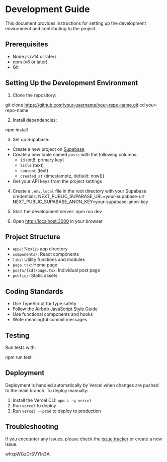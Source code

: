 # Development Guide

This document provides instructions for setting up the development environment and contributing to the project.

## Prerequisites

- Node.js (v14 or later)
- npm (v6 or later)
- Git

## Setting Up the Development Environment

1. Clone the repository:

git clone https://github.com/your-username/your-repo-name.git
cd your-repo-name

2. Install dependencies:

npm install

3. Set up Supabase:
- Create a new project on [Supabase](https://supabase.com)
- Create a new table named `posts` with the following columns:
  - `id` (int8, primary key)
  - `title` (text)
  - `content` (text)
  - `created_at` (timestamptz, default: now())
- Get your API keys from the project settings

4. Create a `.env.local` file in the root directory with your Supabase credentials:
NEXT_PUBLIC_SUPABASE_URL=your-supabase-url
NEXT_PUBLIC_SUPABASE_ANON_KEY=your-supabase-anon-key

5. Start the development server:
npm run dev

6. Open [http://localhost:3000](http://localhost:3000) in your browser

## Project Structure

- `app/`: Next.js app directory
- `components/`: React components
- `lib/`: Utility functions and modules
- `page.tsx`: Home page
- `posts/[id]/page.tsx`: Individual post page
- `public/`: Static assets

## Coding Standards

- Use TypeScript for type safety
- Follow the [Airbnb JavaScript Style Guide](https://github.com/airbnb/javascript)
- Use functional components and hooks
- Write meaningful commit messages

## Testing

Run tests with:

npm run test

## Deployment

Deployment is handled automatically by Vercel when changes are pushed to the main branch. To deploy manually:

1. Install the Vercel CLI: `npm i -g vercel`
2. Run `vercel` to deploy
3. Run `vercel --prod` to deploy to production

## Troubleshooting

If you encounter any issues, please check the [issue tracker](https://github.com/your-username/your-repo-name/issues) or create a new issue.

whxpWGzDrSVYIn3A
